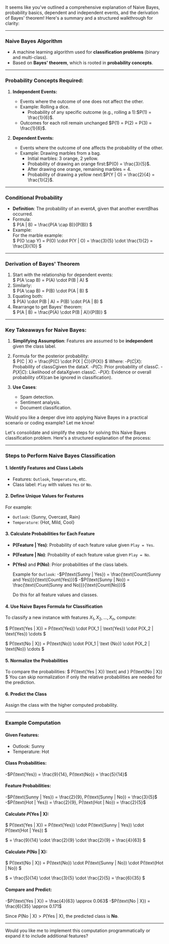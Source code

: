 It seems like you've outlined a comprehensive explanation of Naive Bayes, probability basics, dependent and independent events, and the derivation of Bayes' theorem! Here's a summary and a structured walkthrough for clarity:

---

### **Naive Bayes Algorithm**

- A machine learning algorithm used for **classification problems** (binary and multi-class).
- Based on **Bayes' theorem**, which is rooted in **probability concepts**.

---

### **Probability Concepts Required:**

1. **Independent Events:**
   - Events where the outcome of one does not affect the other.
   - Example: Rolling a dice.  
     - Probability of any specific outcome (e.g., rolling a 1):$P(1) = \frac{1}{6}$.
   - Outcomes for each roll remain unchanged $P(1) = P(2) = P(3) = \frac{1}{6}$.

2. **Dependent Events:**
   - Events where the outcome of one affects the probability of the other.
   - Example: Drawing marbles from a bag.
     - Initial marbles: 3 orange, 2 yellow.
     - Probability of drawing an orange first:$P(O) = \frac{3}{5}$.
     - After drawing one orange, remaining marbles = 4.
     - Probability of drawing a yellow next:$P(Y | O) = \frac{2}{4} = \frac{1}{2}$.

---

### **Conditional Probability**

- **Definition**: The probability of an event$A$, given that another event$B$has occurred.
- Formula:  
 $
  P(A | B) = \frac{P(A \cap B)}{P(B)}
 $
- Example:  
  For the marble example:  
 $
  P(O \cap Y) = P(O) \cdot P(Y | O) = \frac{3}{5} \cdot \frac{1}{2} = \frac{3}{10}
 $

---

### **Derivation of Bayes' Theorem**

1. Start with the relationship for dependent events:  
  $
   P(A \cap B) = P(A) \cdot P(B | A)
  $
2. Similarly:  
  $
   P(A \cap B) = P(B) \cdot P(A | B)
  $
3. Equating both:  
  $
   P(A) \cdot P(B | A) = P(B) \cdot P(A | B)
  $
4. Rearrange to get Bayes' theorem:  
  $
   P(A | B) = \frac{P(A) \cdot P(B | A)}{P(B)}
  $

---

### **Key Takeaways for Naive Bayes:**

1. **Simplifying Assumption**: Features are assumed to be **independent** given the class label.
2. Formula for the posterior probability:  
  $
   P(C | X) = \frac{P(C) \cdot P(X | C)}{P(X)}
  $
   Where:
   -$P(C | X)$: Probability of class$C$given the data$X$.
   -$P(C)$: Prior probability of class$C$.
   -$P(X | C)$: Likelihood of data$X$given class$C$.
   -$P(X)$: Evidence or overall probability of$X$(can be ignored in classification).

3. **Use Cases**:
   - Spam detection.
   - Sentiment analysis.
   - Document classification.

Would you like a deeper dive into applying Naive Bayes in a practical scenario or coding example? Let me know!

Let's consolidate and simplify the steps for solving this Naive Bayes classification problem. Here's a structured explanation of the process:

---

### Steps to Perform Naive Bayes Classification

#### **1. Identify Features and Class Labels**

- Features: `Outlook`, `Temperature`, etc.
- Class label: `Play` with values `Yes` or `No`.

#### **2. Define Unique Values for Features**

   For example:

- `Outlook`: {Sunny, Overcast, Rain}
- `Temperature`: {Hot, Mild, Cool}

#### **3. Calculate Probabilities for Each Feature**

- **P(Feature | Yes)**: Probability of each feature value given `Play = Yes`.
- **P(Feature | No)**: Probability of each feature value given `Play = No`.
- **P(Yes)** and **P(No)**: Prior probabilities of the class labels.

   Example for `Outlook`:
   -$P(\text{Sunny | Yes}) = \frac{\text{Count(Sunny and Yes)}}{\text{Count(Yes)}}$
   -$P(\text{Sunny | No}) = \frac{\text{Count(Sunny and No)}}{\text{Count(No)}}$

   Do this for all feature values and classes.

#### **4. Use Naive Bayes Formula for Classification**

   To classify a new instance with features $X_1, X_2, \dots, X_n$, compute:

$
   P(\text{Yes | X}) = P(\text{Yes}) \cdot P(X_1 | \text{Yes}) \cdot P(X_2 | \text{Yes}) \cdots
$

$
   P(\text{No | X}) = P(\text{No}) \cdot P(X_1 | \text   {No}) \cdot P(X_2 | \text{No}) \cdots
$

#### **5. Normalize the Probabilities**

   To compare the probabilities:
  $
   P(\text{Yes | X}) \text{ and } P(\text{No | X})
  $
   You can skip normalization if only the relative probabilities are needed for the prediction.

#### **6. Predict the Class**

   Assign the class with the higher computed probability.

---

### Example Computation

#### **Given Features:**

- Outlook: Sunny
- Temperature: Hot

#### **Class Probabilities:**

   -$P(\text{Yes}) = \frac{9}{14}, P(\text{No}) = \frac{5}{14}$

#### **Feature Probabilities:**

   -$P(\text{Sunny | Yes}) = \frac{2}{9}, P(\text{Sunny | No}) = \frac{3}{5}$
   -$P(\text{Hot | Yes}) = \frac{2}{9}, P(\text{Hot | No}) = \frac{2}{5}$

#### **Calculate $P(\text{Yes | X})$:**

$
   P(\text{Yes | X}) = P(\text{Yes}) \cdot P(\text{Sunny | Yes}) \cdot P(\text{Hot | Yes})
$

$
   = \frac{9}{14} \cdot \frac{2}{9} \cdot \frac{2}{9} = \frac{4}{63}
$

#### **Calculate $P(\text{No | X})$:**

$
   P(\text{No | X}) = P(\text{No}) \cdot P(\text{Sunny | No}) \cdot P(\text{Hot | No})
$

$
   = \frac{5}{14} \cdot \frac{3}{5} \cdot \frac{2}{5} = \frac{6}{35}
$

#### **Compare and Predict:**

   -$P(\text{Yes | X}) = \frac{4}{63} \approx 0.063$
   -$P(\text{No | X}) = \frac{6}{35} \approx 0.171$

   Since $P(\text{No | X}) > P(\text{Yes | X})$, the predicted class is **No**.

---

Would you like me to implement this computation programmatically or expand it to include additional features?
